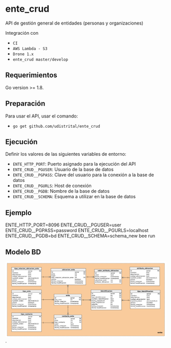 # ente_crud
API de gestión general de entidades (personas y organizaciones)

Integración con

 - `CI`
 - `AWS Lambda - S3`
 - `Drone 1.x`
 - `ente_crud master/develop`

## Requerimientos
Go version >= 1.8.

## Preparación
Para usar el API, usar el comando:

 - `go get github.com/udistrital/ente_crud`

## Ejecución
Definir los valores de las siguientes variables de entorno:

 - `ENTE_HTTP_PORT`: Puerto asignado para la ejecución del API
 - `ENTE_CRUD__PGUSER`: Usuario de la base de datos
 - `ENTE_CRUD__PGPASS`: Clave del usuario para la conexión a la base de datos  
 - `ENTE_CRUD__PGURLS`: Host de conexión
 - `ENTE_CRUD__PGDB`: Nombre de la base de datos
 - `ENTE_CRUD__SCHEMA`: Esquema a utilizar en la base de datos

## Ejemplo
ENTE_HTTP_PORT=8096 ENTE_CRUD__PGUSER=user ENTE_CRUD__PGPASS=password ENTE_CRUD__PGURLS=localhost ENTE_CRUD__PGDB=bd ENTE_CRUD__SCHEMA=schema_new bee run

## Modelo BD
![image](https://github.com/planesticud/ente_crud/blob/develop/modelo_ente_crud.png).
